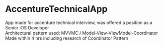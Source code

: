 # AccentureTechnicalApp
 App made for accenture technical interview, was offered a position as a Senior iOS Developer<br>
 Architectural pattern used: MVVMC / Model-View-ViewModel-Coordinator <br>
 Made within 4 hrs including research of Coordinator Pattern <br>
